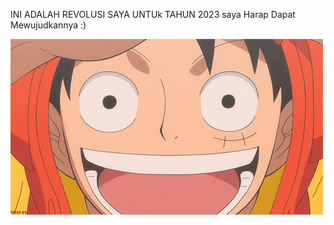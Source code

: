 INI ADALAH REVOLUSI SAYA UNTUk TAHUN 2023
saya Harap Dapat Mewujudkannya :) 

![](https://github.com/rolfzy/try/blob/main/3769.gif)

